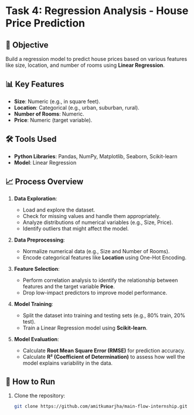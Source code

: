 # Task 4: Regression Analysis - House Price Prediction

## 🎯 Objective
Build a regression model to predict house prices based on various features like size, location, and number of rooms using **Linear Regression**.

## 📊 Key Features
- **Size**: Numeric (e.g., in square feet).
- **Location**: Categorical (e.g., urban, suburban, rural).
- **Number of Rooms**: Numeric.
- **Price**: Numeric (target variable).

## 🛠️ Tools Used
- **Python Libraries**: Pandas, NumPy, Matplotlib, Seaborn, Scikit-learn
- **Model**: Linear Regression

## 📈 Process Overview
1. **Data Exploration**:
   - Load and explore the dataset.
   - Check for missing values and handle them appropriately.
   - Analyze distributions of numerical variables (e.g., Size, Price).
   - Identify outliers that might affect the model.

2. **Data Preprocessing**:
   - Normalize numerical data (e.g., Size and Number of Rooms).
   - Encode categorical features like **Location** using One-Hot Encoding.

3. **Feature Selection**:
   - Perform correlation analysis to identify the relationship between features and the target variable **Price**.
   - Drop low-impact predictors to improve model performance.

4. **Model Training**:
   - Split the dataset into training and testing sets (e.g., 80% train, 20% test).
   - Train a Linear Regression model using **Scikit-learn**.

5. **Model Evaluation**:
   - Calculate **Root Mean Square Error (RMSE)** for prediction accuracy.
   - Calculate **R² (Coefficient of Determination)** to assess how well the model explains variability in the data.

## 🚀 How to Run
1. Clone the repository:
   ```bash
   git clone https://github.com/amitkumarjha/main-flow-internship.git
